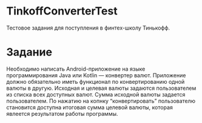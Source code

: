# TinkoffConverterTest
Тестовое задания для поступления в финтех-школу Тинькофф.
# Задание
Необходимо написать Android-приложение на языке программирования Java или Kotlin — конвертер
валют. Приложение должно обязательно иметь функционал по конвертированию одной валюты в
другую. Исходная и целевая валюты задаются пользователем из списка всех доступных валют. Сумма
исходной валюты задается пользователем. По нажатию на копнку “конвертировать” пользователю
становится доступна итоговая сумма целевой валюты, которая явлеется результатом работы
программы.
